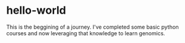 # hello-world
This is the beggining of a journey.
I've completed some basic python courses and now leveraging that knowledge to learn genomics. 
